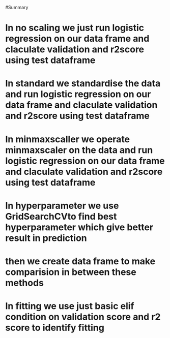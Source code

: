 #Summary
# In no scaling we just run logistic regression on our data frame and claculate validation and r2score using test dataframe
# In standard we standardise the data and run logistic regression on our data frame and claculate validation and r2score using test dataframe
# In minmaxscaller we operate minmaxscaler on the data and run logistic regression on our data frame and claculate validation and r2score using test dataframe
# In hyperparameter we use GridSearchCVto find best hyperparameter which give better result in prediction
# then we create data frame to make comparision in between these methods
# In fitting we use just basic elif condition on validation score and r2 score to identify fitting